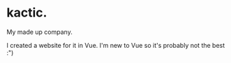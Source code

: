 # kactic.  

My made up company.  
  
  
     
     
I created a website for it in Vue. I'm new to Vue so it's probably not the best :")
